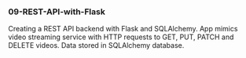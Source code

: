 ### 09-REST-API-with-Flask
Creating a REST API backend with Flask and SQLAlchemy.
App mimics video streaming service with HTTP requests to GET, PUT, PATCH and DELETE videos.
Data stored in SQLAlchemy database.
